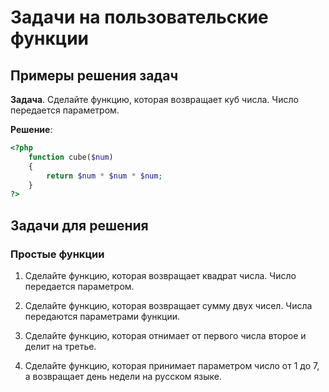 # Задачи на пользовательские функции

## Примеры решения задач

**Задача**. Сделайте функцию, которая возвращает куб числа. Число передается параметром.

**Решение**:

```php
<?php
	function cube($num)
	{
		return $num * $num * $num;
	}
?>
```

## Задачи для решения

### Простые функции
1.  Сделайте функцию, которая возвращает квадрат числа. Число передается параметром. 

1.  Сделайте функцию, которая возвращает сумму двух чисел. Числа передаются параметрами функции. 

1.  Сделайте функцию, которая отнимает от первого числа второе и делит на третье. 

1.  Сделайте функцию, которая принимает параметром число от 1 до 7, а возвращает день недели на русском языке. 